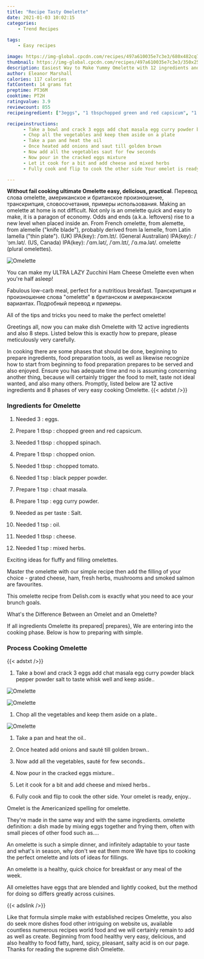 ```yaml
---
title: "Recipe Tasty Omelette"
date: 2021-01-03 10:02:15
categories:
    - Trend Recipes
    
tags:
    - Easy recipes

image: https://img-global.cpcdn.com/recipes/497a610035e7c3e3/680x482cq70/omelette-recipe-main-photo.jpg
thumbnail: https://img-global.cpcdn.com/recipes/497a610035e7c3e3/350x250cq70/omelette-recipe-main-photo.jpg
description: Easiest Way to Make Yummy Omelette with 12 ingredients and 8 stages of easy cooking.
author: Eleanor Marshall
calories: 117 calories
fatContent: 14 grams fat
preptime: PT36M
cooktime: PT2H
ratingvalue: 3.9
reviewcount: 855
recipeingredient: ["3eggs", "1 tbspchopped green and red capsicum", "1 tbspchopped spinach", "1 tbspchopped onion", "1 tbspchopped tomato", "1 tspblack pepper powder", "1 tspchaat masala", "1 tspegg curry powder", "as per tasteSalt", "1 tspoil", "1 tbspcheese", "1 tspmixed herbs"]

recipeinstructions: 
      - Take a bowl and crack 3 eggs add chat masala egg curry powder black pepper powder salt to taste whisk well and keep aside 
      - Chop all the vegetables and keep them aside on a plate 
      - Take a pan and heat the oil 
      - Once heated add onions and saut till golden brown 
      - Now add all the vegetables saut for few seconds 
      - Now pour in the cracked eggs mixture 
      - Let it cook for a bit and add cheese and mixed herbs 
      - Fully cook and flip to cook the other side Your omelet is ready enjoy

---
```




**Without fail cooking ultimate Omelette easy, delicious, practical**. Перевод слова omelette, американское и британское произношение, транскрипция, словосочетания, примеры использования. Making an omelette at home is not difficult. Not only is an omelette quick and easy to make, it is a paragon of economy. Odds and ends (a.k.a. leftovers) rise to a new level when placed inside an. From French omelette, from alemette, from alemelle (&#34;knife blade&#34;), probably derived from la lemelle, from Latin lamella (&#34;thin plate&#34;). (UK) IPA(key): /ˈɒm.lɪt/. (General Australian) IPA(key): /ˈɔm.lət/. (US, Canada) IPA(key): /ˈɑm.lət/, /ˈɑm.lɪt/, /ˈɑ.mə.lət/. omelette (plural omelettes).


![Omelette](https://img-global.cpcdn.com/recipes/497a610035e7c3e3/680x482cq70/omelette-recipe-main-photo.jpg "Omelette")



You can make my ULTRA LAZY Zucchini Ham Cheese Omelette even when you&#39;re half asleep!

Fabulous low-carb meal, perfect for a nutritious breakfast. Транскрипция и произношение слова &#34;omelette&#34; в британском и американском вариантах. Подробный перевод и примеры.

All of the tips and tricks you need to make the perfect omelette!


Greetings all, now you can make dish Omelette with 12 active ingredients and also 8 steps. Listed below this is exactly how to prepare, please meticulously very carefully.

In cooking there are some phases that should be done, beginning to prepare ingredients, food preparation tools, as well as likewise recognize how to start from beginning to food preparation prepares to be served and also enjoyed. Ensure you has adequate time and no is assuming concerning another thing, because will certainly trigger the food to melt, taste not ideal wanted, and also many others. Promptly, listed below are 12 active ingredients and 8 phases of very easy cooking Omelette.
{{< adstxt />}}

### Ingredients for Omelette


1. Needed 3 : eggs.

1. Prepare 1 tbsp : chopped green and red capsicum.

1. Needed 1 tbsp : chopped spinach.

1. Prepare 1 tbsp : chopped onion.

1. Needed 1 tbsp : chopped tomato.

1. Needed 1 tsp : black pepper powder.

1. Prepare 1 tsp : chaat masala.

1. Prepare 1 tsp : egg curry powder.

1. Needed as per taste : Salt.

1. Needed 1 tsp : oil.

1. Needed 1 tbsp : cheese.

1. Needed 1 tsp : mixed herbs.


Exciting ideas for fluffy and filling omelettes.

Master the omelette with our simple recipe then add the filling of your choice - grated cheese, ham, fresh herbs, mushrooms and smoked salmon are favourites.

This omelette recipe from Delish.com is exactly what you need to ace your brunch goals.

What&#39;s the Difference Between an Omelet and an Omelette?


If all ingredients Omelette its prepared| prepares}, We are entering into the cooking phase. Below is how to preparing with simple.

### Process Cooking Omelette

{{< adstxt />}}


1. Take a bowl and crack 3 eggs add chat masala egg curry powder black pepper powder salt to taste whisk well and keep aside..



![Omelette](https://img-global.cpcdn.com/steps/1270acb2e6dd8313/160x128cq70/omelette-recipe-step-1-photo.jpg" "Omelette")

![Omelette](https://img-global.cpcdn.com/steps/a3c18ac657f4c6f9/160x128cq70/omelette-recipe-step-1-photo.jpg" "Omelette")



1. Chop all the vegetables and keep them aside on a plate..



![Omelette](https://img-global.cpcdn.com/steps/59f4d2e30a8f11ab/160x128cq70/omelette-recipe-step-2-photo.jpg" "Omelette")



1. Take a pan and heat the oil..



1. Once heated add onions and sauté till golden brown..



1. Now add all the vegetables, sauté for few seconds..



1. Now pour in the cracked eggs mixture..



1. Let it cook for a bit and add cheese and mixed herbs..



1. Fully cook and flip to cook the other side. Your omelet is ready, enjoy..




Omelet is the Americanized spelling for omelette.

They&#39;re made in the same way and with the same ingredients. omelette definition: a dish made by mixing eggs together and frying them, often with small pieces of other food such as….

An omelette is such a simple dinner, and infinitely adaptable to your taste and what&#39;s in season, why don&#39;t we eat them more We have tips to cooking the perfect omelette and lots of ideas for fillings.

An omelette is a healthy, quick choice for breakfast or any meal of the week.

All omelettes have eggs that are blended and lightly cooked, but the method for doing so differs greatly across cuisines.


{{< adslink />}}

Like that formula simple make with established recipes Omelette, you also do seek more dishes food other intriguing on website us, available countless numerous recipes world food and we will certainly remain to add as well as create. Beginning from food healthy very easy, delicious, and also healthy to food fatty, hard, spicy, pleasant, salty acid is on our page. Thanks for reading the supreme dish Omelette.
